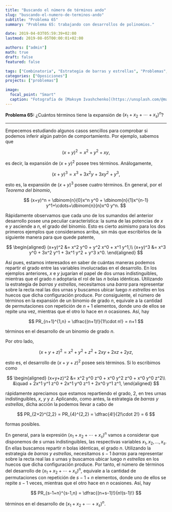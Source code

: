 ```yaml
---
title: "Buscando el número de términos ando"
slug: "buscando-el-numero-de-terminos-ando"
subtitle: "Problema 65"
summary: "Problema 65: trabajando con desarrollos de polinomios."

date: 2019-04-03T05:59:39+02:00
lastmod: 2019-08-05T00:00:01+02:00

authors: ["admin"]
math: true
draft: false
featured: false

tags: ["Combinatoria", "Estrategia de barras y estrellas", "Problemas", "Teorema del binomio"]
categories: ["Oposiciones"]
projects: ["problemas"]

image:
  focal_point: "Smart"
  caption: "Fotografía de [Maksym Ivashchenko](https://unsplash.com/@maksymiv), disponible en [Unsplash](https://unsplash.com/photos/roKIwcialYo)."
---
```


**Problema 65:** ¿Cuántos términos tiene la expansión de $(x_1+x_2+\cdots+x_s)^n$?

***

Empecemos estudiando algunos casos sencillos para comprobar si podemos inferir algún patrón de comportamiento. Por ejemplo, sabemos que

$$
(x+y)^2 = x^2 + y^2 + xy,
$$

es decir, la expansión de $(x+y)^2$ posee tres términos. Análogamente,

$$
(x+y)^3 = x^3 + 3x^2 y + 3xy^2 + y^3,
$$

esto es, la expansión de $(x+y)^3$ posee cuatro términos. En general, por el *Teorema del binomio*,

$$
(x+y)^n = \dbinom{n}{0}x^n y^0 + \dbinom{n}{1}x^{n-1} y^1+\cdots+\dbinom{n}{n}x^0 y^n.
$$

Rápidamente observamos que cada uno de los sumandos del anterior desarrollo posee una peculiar característica: la suma de las potencias de $x$ e $y$ asciende a $n$, el grado del binomio. Esto es cierto asimismo para los dos primeros ejemplos que consideramos arriba, sin más que escribirlos de la siguiente manera para que quede patente,

$$
\begin{aligned}
(x+y)^2 &= x^2 y^0 + y^2 x^0 + x^1 y^1,\\
(x+y)^3 &= x^3 y^0 + 3x^2 y^1 + 3x^1 y^2 + y^3 x^0.
\end{aligned}
$$

Así pues, estamos interesados en saber de cuántas maneras podemos repartir el grado entre las variables involucradas en el desarrollo. En los ejemplos anteriores, $x$ e $y$ jugarían el papel de dos urnas indistinguibles, mientras que el grado $n$ adoptaría el rol de las $n$ bolas idénticas. Utilizando la estrategia de *barras y estrellas*, necesitamos una *barra* para representar sobre la recta real las dos urnas y buscamos ubicar luego $n$ *estrellas* en los huecos que dicha configuración produce. Por consiguiente, el número de términos en la expansión de un binomio de grado $n$, equivale a la cantidad de permutaciones con repetición de $n+1$ elementos, donde uno de ellos se repite una vez, mientras que el otro lo hace en $n$ ocasiones. Así, hay

$$
PR_{n+1}^{1,n} = \dfrac{(n+1)!}{1!\cdot n!} = n+1
$$

términos en el desarrollo de un binomio de grado $n$.

Por otro lado, 

$$
(x+y+z)^2 = x^2 +y^2 +z^2 +2xy+2xz+2yz,
$$

esto es, el desarrollo de $(x+y+z)^2$ posee seis términos. Si lo escribimos como

$$
\begin{aligned}
(x+y+z)^2 &= x^2 y^0 z^0 + x^0 y^2 z^0 + x^0 y^0 z^2\\
&\quad + 2x^1 y^1 z^0 + 2x^1 y^0 z^1 + 2x^0 y^1 z^1,
\end{aligned}
$$

rápidamente apreciamos que estamos repartiendo el grado, $2$, en tres urnas indistinguibles, $x$, $y$ y $z$. Aplicando, como antes, la estrategia de *barras y estrellas*, dicha acción la podemos llevar a cabo de

$$
PR_{2+2}^{2,2} = PR_{4}^{2,2} = \dfrac{4!}{2!\cdot 2!} = 6
$$

formas posibles.

En general, para la expresión $(x_1+x_2+\cdots+x_s)^n$ vamos a considerar que disponemos de $s$ urnas indistinguibles, las respectivas variables $x_1,x_2,\ldots,x_s$. En ellas buscamos repartir $n$ bolas idénticas, el grado $n$. Utilizando la estrategia de *barras y estrellas*, necesitamos $s-1$ *barras* para representar sobre la recta real las $s$ urnas y buscamos ubicar luego $n$ *estrellas* en los huecos que dicha configuración produce. Por tanto, el número de términos del desarrollo de $(x_1+x_2+\cdots+x_s)^n$, equivale a la cantidad de permutaciones con repetición de $s-1+n$ elementos, donde uno de ellos se repite $s-1$ veces, mientras que el otro hace en $n$ ocasiones. Así, hay

$$
PR_{s-1+n}^{s-1,n} = \dfrac{(n+s-1)!}{n!(s-1)!}
$$

términos en el desarrollo de $(x_1+x_2+\cdots+x_s)^n$.
